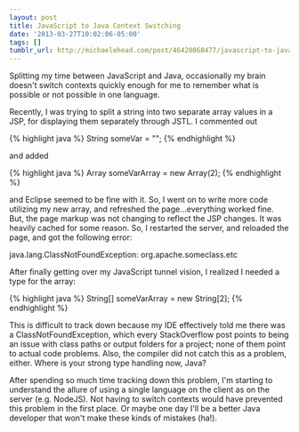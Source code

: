 ```yaml
---
layout: post
title: JavaScript to Java Context Switching
date: '2013-03-27T10:02:06-05:00'
tags: []
tumblr_url: http://michaelehead.com/post/46420068477/javascript-to-java-context-switching
---
```

Splitting my time between JavaScript and Java, occasionally my brain doesn't switch contexts quickly enough for me to remember what is possible or not possible in one language.

Recently, I was trying to split a string into two separate array values in a JSP, for displaying them separately through JSTL. I commented out

{% highlight java %}
String someVar = "";
{% endhighlight %}

and added

{% highlight java %}
Array someVarArray = new Array(2);
{% endhighlight %}

and Eclipse seemed to be fine with it. So, I went on to write more code utilizing my new array, and refreshed the page...everything worked fine. But, the page markup was not changing to reflect the JSP changes. It was heavily cached for some reason. So, I restarted the server, and reloaded the page, and got the following error:

java.lang.ClassNotFoundException: org.apache.someclass.etc

After finally getting over my JavaScript tunnel vision, I realized I needed a type for the array:

{% highlight java %}
String[] someVarArray = new String[2];
{% endhighlight %}

This is difficult to track down because my IDE effectively told me there was a ClassNotFoundException, which every StackOverflow post points to being an issue with class paths or output folders for a project; none of them point to actual code problems. Also, the compiler did not catch this as a problem, either. Where is your strong type handling now, Java?

After spending so much time tracking down this problem, I'm starting to understand the allure of using a single language on the client as on the server (e.g. NodeJS). Not having to switch contexts would have prevented this problem in the first place. Or maybe one day I'll be a better Java developer that won't make these kinds of mistakes (ha!).